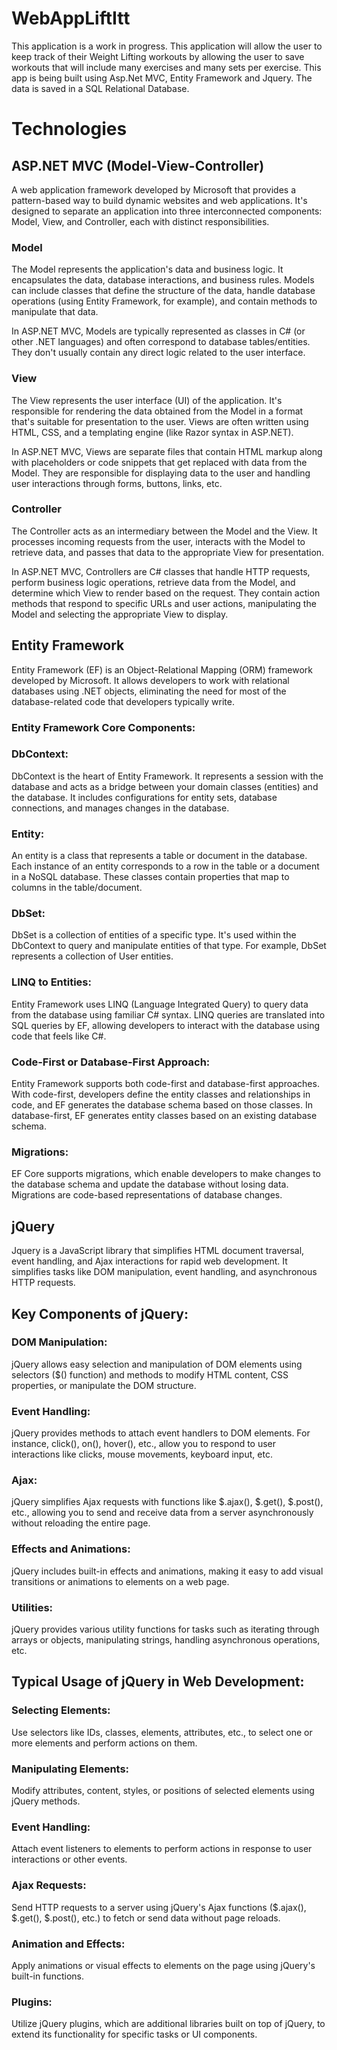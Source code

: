 # WebAppLiftItt
This application is a work in progress.
This application will allow the user to keep track of their Weight Lifting workouts by allowing the user to save workouts that will include many exercises and many sets per exercise.
This app is being built using Asp.Net MVC, Entity Framework and Jquery. The data is saved in a SQL Relational Database.

# Technologies
## ASP.NET MVC (Model-View-Controller) 
A web application framework developed by Microsoft that provides a pattern-based way to build dynamic websites and web applications. It's designed to separate an application into three interconnected components: Model, View, and Controller, each with distinct responsibilities.

### Model
The Model represents the application's data and business logic. It encapsulates the data, database interactions, and business rules. Models can include classes that define the structure of the data, handle database operations (using Entity Framework, for example), and contain methods to manipulate that data.

In ASP.NET MVC, Models are typically represented as classes in C# (or other .NET languages) and often correspond to database tables/entities. They don't usually contain any direct logic related to the user interface.

### View
The View represents the user interface (UI) of the application. It's responsible for rendering the data obtained from the Model in a format that's suitable for presentation to the user. Views are often written using HTML, CSS, and a templating engine (like Razor syntax in ASP.NET).

In ASP.NET MVC, Views are separate files that contain HTML markup along with placeholders or code snippets that get replaced with data from the Model. They are responsible for displaying data to the user and handling user interactions through forms, buttons, links, etc.

### Controller
The Controller acts as an intermediary between the Model and the View. It processes incoming requests from the user, interacts with the Model to retrieve data, and passes that data to the appropriate View for presentation.

In ASP.NET MVC, Controllers are C# classes that handle HTTP requests, perform business logic operations, retrieve data from the Model, and determine which View to render based on the request. They contain action methods that respond to specific URLs and user actions, manipulating the Model and selecting the appropriate View to display.

## Entity Framework
Entity Framework (EF) is an Object-Relational Mapping (ORM) framework developed by Microsoft. It allows developers to work with relational databases using .NET objects, eliminating the need for most of the database-related code that developers typically write.

### Entity Framework Core Components:
### DbContext: 
DbContext is the heart of Entity Framework. It represents a session with the database and acts as a bridge between your domain classes (entities) and the database. It includes configurations for entity sets, database connections, and manages changes in the database.

### Entity: 
An entity is a class that represents a table or document in the database. Each instance of an entity corresponds to a row in the table or a document in a NoSQL database. These classes contain properties that map to columns in the table/document.

### DbSet<T>: 
DbSet is a collection of entities of a specific type. It's used within the DbContext to query and manipulate entities of that type. For example, DbSet<User> represents a collection of User entities.

### LINQ to Entities: 
Entity Framework uses LINQ (Language Integrated Query) to query data from the database using familiar C# syntax. LINQ queries are translated into SQL queries by EF, allowing developers to interact with the database using code that feels like C#.

### Code-First or Database-First Approach: 
Entity Framework supports both code-first and database-first approaches. With code-first, developers define the entity classes and relationships in code, and EF generates the database schema based on those classes. In database-first, EF generates entity classes based on an existing database schema.

### Migrations: 
EF Core supports migrations, which enable developers to make changes to the database schema and update the database without losing data. Migrations are code-based representations of database changes.

## jQuery 
Jquery is a JavaScript library that simplifies HTML document traversal, event handling, and Ajax interactions for rapid web development. It simplifies tasks like DOM manipulation, event handling, and asynchronous HTTP requests.
## Key Components of jQuery:
### DOM Manipulation: 
jQuery allows easy selection and manipulation of DOM elements using selectors ($() function) and methods to modify HTML content, CSS properties, or manipulate the DOM structure.

### Event Handling: 
jQuery provides methods to attach event handlers to DOM elements. For instance, click(), on(), hover(), etc., allow you to respond to user interactions like clicks, mouse movements, keyboard input, etc.

### Ajax: 
jQuery simplifies Ajax requests with functions like $.ajax(), $.get(), $.post(), etc., allowing you to send and receive data from a server asynchronously without reloading the entire page.

### Effects and Animations: 
jQuery includes built-in effects and animations, making it easy to add visual transitions or animations to elements on a web page.

### Utilities: 
jQuery provides various utility functions for tasks such as iterating through arrays or objects, manipulating strings, handling asynchronous operations, etc.

## Typical Usage of jQuery in Web Development:
### Selecting Elements: 
Use selectors like IDs, classes, elements, attributes, etc., to select one or more elements and perform actions on them.

### Manipulating Elements: 
Modify attributes, content, styles, or positions of selected elements using jQuery methods.

### Event Handling: 
Attach event listeners to elements to perform actions in response to user interactions or other events.

### Ajax Requests: 
Send HTTP requests to a server using jQuery's Ajax functions ($.ajax(), $.get(), $.post(), etc.) to fetch or send data without page reloads.

### Animation and Effects: 
Apply animations or visual effects to elements on the page using jQuery's built-in functions.

### Plugins: 
Utilize jQuery plugins, which are additional libraries built on top of jQuery, to extend its functionality for specific tasks or UI components.
